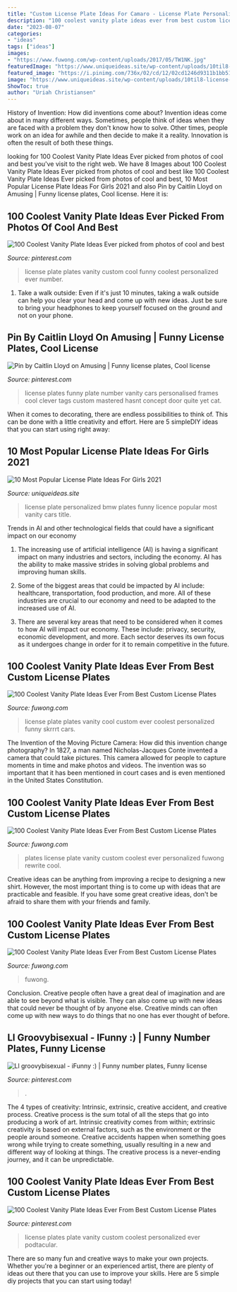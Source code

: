 ```yaml
---
title: "Custom License Plate Ideas For Camaro - License Plate Personalized Bmw Plates Funny Licence Popular Most Vanity Cars Title"
description: "100 coolest vanity plate ideas ever from best custom license plates"
date: "2023-08-07"
categories:
- "ideas"
tags: ["ideas"]
images:
- "https://www.fuwong.com/wp-content/uploads/2017/05/TW1NK.jpg"
featuredImage: "https://www.uniqueideas.site/wp-content/uploads/10til8-license-plate-on-750-bmw-personalized-license-plate-ideas.jpg"
featured_image: "https://i.pinimg.com/736x/02/cd/12/02cd1246d9311b1bb517e213ff9566a2.jpg"
image: "https://www.uniqueideas.site/wp-content/uploads/10til8-license-plate-on-750-bmw-personalized-license-plate-ideas.jpg"
ShowToc: true
author: "Uriah Christiansen"
---
```



History of Invention: How did inventions come about?
Invention ideas come about in many different ways. Sometimes, people think of ideas when they are faced with a problem they don't know how to solve. Other times, people work on an idea for awhile and then decide to make it a reality. Innovation is often the result of both these things.

	

		
looking for 100 Coolest Vanity Plate Ideas Ever picked from photos of cool and best you've visit to the right web. We have 8 Images about 100 Coolest Vanity Plate Ideas Ever picked from photos of cool and best like 100 Coolest Vanity Plate Ideas Ever picked from photos of cool and best, 10 Most Popular License Plate Ideas For Girls 2021 and also Pin by Caitlin Lloyd on Amusing | Funny license plates, Cool license. Here it is:
		
    
## 100 Coolest Vanity Plate Ideas Ever Picked From Photos Of Cool And Best

<img loading=lazy src="https://i.pinimg.com/736x/c8/4e/26/c84e26a105b5a385eb20bc74fb03d9ee.jpg" onerror="this.onerror=null;this.src='https://tse1.mm.bing.net/th?id=OIP.s2FqZLSdVjJRALS3qrLijwHaFV&amp;pid=15.1';" alt="100 Coolest Vanity Plate Ideas Ever picked from photos of cool and best">

_Source: pinterest.com_

>license plate plates vanity custom cool funny coolest personalized ever number. 

	

1. Take a walk outside: Even if it's just 10 minutes, taking a walk outside can help you clear your head and come up with new ideas. Just be sure to bring your headphones to keep yourself focused on the ground and not on your phone.

    
## Pin By Caitlin Lloyd On Amusing | Funny License Plates, Cool License

<img loading=lazy src="https://i.pinimg.com/originals/95/7d/8f/957d8f9f06ca8e197c9c285d2bb6319b.jpg" onerror="this.onerror=null;this.src='https://tse1.mm.bing.net/th?id=OIP.MtoYpgv_BqAxtGH9OPk4vQHaJ4&amp;pid=15.1';" alt="Pin by Caitlin Lloyd on Amusing | Funny license plates, Cool license">

_Source: pinterest.com_

>license plates funny plate number vanity cars personalised frames cool clever tags custom mastered hasnt concept door quite yet cat. 

	

When it comes to decorating, there are endless possibilities to think of. This can be done with a little creativity and effort. Here are 5 simpleDIY ideas that you can start using right away:

    
## 10 Most Popular License Plate Ideas For Girls 2021

<img loading=lazy src="https://www.uniqueideas.site/wp-content/uploads/10til8-license-plate-on-750-bmw-personalized-license-plate-ideas.jpg" onerror="this.onerror=null;this.src='https://tse3.mm.bing.net/th?id=OIP.CuRk9V9ptW0TVRuy-95N6wHaEL&amp;pid=15.1';" alt="10 Most Popular License Plate Ideas For Girls 2021">

_Source: uniqueideas.site_

>license plate personalized bmw plates funny licence popular most vanity cars title. 

	

Trends in AI and other technological fields that could have a significant impact on our economy
1. The increasing use of artificial intelligence (AI) is having a significant impact on many industries and sectors, including the economy. AI has the ability to make massive strides in solving global problems and improving human skills.
2. Some of the biggest areas that could be impacted by AI include: healthcare, transportation, food production, and more. All of these industries are crucial to our economy and need to be adapted to the increased use of AI.

3. There are several key areas that need to be considered when it comes to how AI will impact our economy. These include: privacy, security, economic development, and more. Each sector deserves its own focus as it undergoes change in order for it to remain competitive in the future.


    
## 100 Coolest Vanity Plate Ideas Ever From Best Custom License Plates

<img loading=lazy src="https://www.fuwong.com/wp-content/uploads/2017/05/SKRRRT.jpg" onerror="this.onerror=null;this.src='https://tse1.mm.bing.net/th?id=OIP.jPTlMIZgOjxU8QF9kzeMHAAAAA&amp;pid=15.1';" alt="100 Coolest Vanity Plate Ideas Ever From Best Custom License Plates">

_Source: fuwong.com_

>license plate plates vanity cool custom ever coolest personalized funny skrrrt cars. 

	

The Invention of the Moving Picture Camera: How did this invention change photography?
In 1827, a man named Nicholas-Jacques Conte invented a camera that could take pictures. This camera allowed for people to capture moments in time and make photos and videos. The invention was so important that it has been mentioned in court cases and is even mentioned in the United States Constitution.

    
## 100 Coolest Vanity Plate Ideas Ever From Best Custom License Plates

<img loading=lazy src="https://www.fuwong.com/wp-content/uploads/2017/05/REWRITE.jpg" onerror="this.onerror=null;this.src='https://tse1.mm.bing.net/th?id=OIP.-6ANsBmJcz5jt_DN9yAhGQHaFH&amp;pid=15.1';" alt="100 Coolest Vanity Plate Ideas Ever From Best Custom License Plates">

_Source: fuwong.com_

>plates license plate vanity custom coolest ever personalized fuwong rewrite cool. 

	

Creative ideas can be anything from improving a recipe to designing a new shirt. However, the most important thing is to come up with ideas that are practicable and feasible. If you have some great creative ideas, don't be afraid to share them with your friends and family.

    
## 100 Coolest Vanity Plate Ideas Ever From Best Custom License Plates

<img loading=lazy src="https://www.fuwong.com/wp-content/uploads/2017/05/TW1NK.jpg" onerror="this.onerror=null;this.src='https://tse4.mm.bing.net/th?id=OIP.r3nCrRcqLL6IpuzKmGm5DwHaE0&amp;pid=15.1';" alt="100 Coolest Vanity Plate Ideas Ever From Best Custom License Plates">

_Source: fuwong.com_

>fuwong. 

	

Conclusion.
Creative people often have a great deal of imagination and are able to see beyond what is visible. They can also come up with new ideas that could never be thought of by anyone else. Creative minds can often come up with new ways to do things that no one has ever thought of before.

    
## Ll Groovybisexual - IFunny :) | Funny Number Plates, Funny License

<img loading=lazy src="https://i.pinimg.com/736x/11/9e/bc/119ebc12f5ca45d319bcc58c41a9524b.jpg" onerror="this.onerror=null;this.src='https://tse3.mm.bing.net/th?id=OIP.7rRbg_ZppdK7vAB9Utj8jQHaH8&amp;pid=15.1';" alt="Ll groovybisexual - iFunny :) | Funny number plates, Funny license">

_Source: pinterest.com_

>. 

	

The 4 types of creativity: Intrinsic, extrinsic, creative accident, and creative process.
Creative process is the sum total of all the steps that go into producing a work of art. Intrinsic creativity comes from within; extrinsic creativity is based on external factors, such as the environment or the people around someone. Creative accidents happen when something goes wrong while trying to create something, usually resulting in a new and different way of looking at things. The creative process is a never-ending journey, and it can be unpredictable.

    
## 100 Coolest Vanity Plate Ideas Ever From Best Custom License Plates

<img loading=lazy src="https://i.pinimg.com/736x/02/cd/12/02cd1246d9311b1bb517e213ff9566a2.jpg" onerror="this.onerror=null;this.src='https://tse4.mm.bing.net/th?id=OIP.XS7neiCarsqH2oyqsEgllgHaFV&amp;pid=15.1';" alt="100 Coolest Vanity Plate Ideas Ever From Best Custom License Plates">

_Source: pinterest.com_

>license plates plate vanity custom coolest personalized ever podtacular. 

	

There are so many fun and creative ways to make your own projects. Whether you're a beginner or an experienced artist, there are plenty of ideas out there that you can use to improve your skills. Here are 5 simple diy projects that you can start using today!

